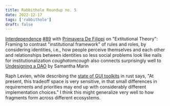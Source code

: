```yaml
---
title: Rabbithole Roundup no. 5
date: 2022-12-17
tags: ['rabbithole']
draft: false
---
```


[Interdependence]() [#89](https://pca.st/episode/d6d52757-2083-40ec-8e72-4ee118685a72) with [Primavera De Filippi](https://twitter.com/yaoeo) on "Extitutional Theory": Framing to contrast "institutional framework" of rules and roles, by considering identities, i.e., how people perceive themselves and each other and relationships between identities so less social problems look like nails for institutionalization *coughatomcough* also connects surprisingly well to [Undesigning a DAO](https://www.quorummedia.xyz/undesigning-a-dao/) by Samantha Marin

Raph Levien, while describing the [state of GUI toolkits](https://raphlinus.github.io/rust/gui/2022/07/15/next-dozen-guis.html) in rust says, "At present, this tradeoff space is very sensitive, in that small differences in requirements and priorities may end up with considerably different implementation choices." I think this might generalize very well to how fragments form across different ecosystems.
